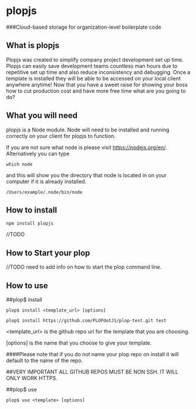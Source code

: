 # plopjs

###Cloud-based storage for organization-level boilerplate code

## What is plopjs  

Plopjs was created to simplify company project development set up time. Plopjs can easily save development teams countless man hours due to repetitive set up time and also reduce inconsistency and debugging. Once a template is installed they will be able to be accessed on your local client anywhere anytime! Now that you have a sweet raise for showing your boss how to cut production cost and have more free time what are you going to do?  

## What you will need

plopjs is a Node module. Node will need to be installed and running correctly on your client for plopjs to function.  

If you are not sure what node is please visit <https://nodejs.org/en/>. Alternatively you can type  
```
which node
```  
and this will show you the directory that node is located in on your computer if it is already installed.  


```shell
/Users/example/.node/bin/node
```  
## How to install  

```shell
npm install plopjs
```  
//TODO  
## How to Start your plop  
//TODO need to add info on how to start the plop command line.  

## How to use    


##plop$ install  
```shell
plop$ install <template_url> [options]
````  

```shell
plop$ install https://github.com/PLOPdotJS/plop-test.git test
```  
<template_url> is the github repo url for the template that you are choosing.  

[options] is the name that you choose to give your template.  

####Please note that if you do not name your plop repo on install it will default to the name of the repo.

##VERY IMPORTANT ALL GITHUB REPOS MUST BE NON SSH. IT WILL ONLY WORK HTTPS.

##plop$ use  
```shell
plop$ use <template> [options]  
```  
<template> name of installed plop template.  
```
sample
```

[options] path you would like the template loaded to.  
```
/project
```
plop *use* will load what ever template you choose into specified directory or if no directory is named then it will default to your working directory.  

##plop$ init  
```shell
plop$ init <name of what you want the template to be named>
```  

####Very important to note the naming structure of any plop template.  
```shell
plop-name or plop_name
```  
naming your plop correctly will allow for easy fluid installation. Not naming your plop correctly would result in error.      

using plop init allows a starting point to create a plop.json and start making your own plop template. This is your chance to be creative and customize your plop.  

plop *init* prompts will walk you through making a new plop.json file. It will also make an empty README.md that you will need to populate and also an empty template directory. Make sure to make your template *INSIDE* the template directory. Any files other then the plop.json and README.md that are outside the template directory will not be included in your plop.  

####Example  
of the plop.json prompt  
```shell
plop$ Template name: <name>
plop$ Description: <description of template>
plop$ Author: <name or email of author>
plop$ License: <MIT>
plop$ Version: 0.1.0
```  
After the init prompts are completed it exits the repl. You may now change into the template directory and start making your template.  

```shell
plop$ init
Template name? My_First_Plop
Description? It will make coding faster and easier
Author? Smart Dev 3001
License? MIT
Version? 0.1.0
Here is your README.md, plop.json, and template directory:
​
README.md
plop.json
template
​
Change directories into your template and start building your plop!
```  

Once you have your template built out you may either:  

- create a new github repository on git hub and push your template
or
- git init and initialize a github repository from your working directory.  

##plop$ list  
```shell
plop$ list
```  
plop *list* prints a list of plop templates that are saved and available on your local client. Once a new plop is installed using plop install it will be added to the list of plops.  

##plop$ delete  
```shell
plop$ delete
```   
plop *delete* will delete any plop that is saved on your local client.

####Please note that delete *WILL* delete the file so double check that you are using the correct plop name.  

##plop$ exit
```shell  
plop$ exit
```  
plop *exit* will exit the repl and take you to node shell. Exit does have an alias that will also take you out of the plop repl.  

```shell
plop$ k
```  

##plop$ help  

```shell
plop$ help
```  
plop *help* will bring up a list of plop commands and options.  

##Dependencies  
- vorpal
- fs-extra
- nodegit

##Dev Dependencies  
- chai
- eslint
- gulp
- gulp-eslint
- gulp-mocha
- mocha  

## Development Team  

 *Chris Perez* <https://github.com/ckperez>
 *Dan Stineback* <https://github.com/dstineback>
 *Stephen Schroder* <https://github.com/schrode50>
